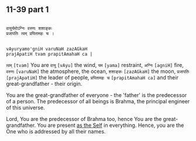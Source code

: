 ## 11-39 part 1

```shloka-sa

वायुर्यमोऽग्निः वरुणः शशाङ्कः
प्रजापतिः त्वम् प्रपितामहः च ।

```
```shloka-sa-hk

vAyuryamo'gniH varuNaH zazAGkaH
prajApatiH tvam prapitAmahaH ca |

```
`त्वम्` `[tvam]` You are `वायु` `[vAyu]` the wind, `यम` `[yama]` restraint, `अग्निः` `[agniH]` fire, `वरुणः` `[varuNaH]` the atmosphere, the ocean, `शशाङ्कः` `[zazAGkaH]` the moon, `प्रजापतिः` `[prajApatiH]` the leader of people, `प्रपितामहः च` `[prapitAmahaH ca]` and their great-grandfather - their origin.

You are the great-grandfather of everyone - the 'father' is the predecessor of a person. The predecessor of all beings is Brahma, the principal engineer of this universe. 

Lord, You are the predecessor of Brahma too, hence You are the great-grandfather. You are present 
[as the Self](7-13.md#universe_as_his_body)
 in everything. Hence, you are the One who is addressed by all their names.


